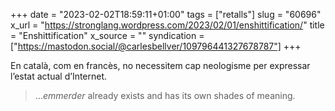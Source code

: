 +++
date = "2023-02-02T18:59:11+01:00"
tags = ["retalls"]
slug = "60696"
x_url = "https://stronglang.wordpress.com/2023/02/01/enshittification/"
title = "Enshittification"
x_source = ""
syndication = ["https://mastodon.social/@carlesbellver/109796441327678787"]
+++

En català, com en francès, no necessitem cap neologisme per expressar l’estat actual d’Internet.

> …*emmerder* already exists and has its own shades of meaning.
